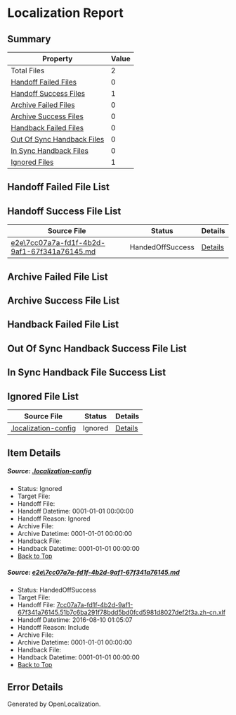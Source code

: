 # <a name='report-top'></a> Localization Report

## Summary
 Property | Value 
 -------- | ----- 
 Total Files | 2
[ Handoff Failed Files ](#handoff-failed-list)| 0
[ Handoff Success Files ](#handoff-success-list)| 1
[ Archive Failed Files ](#archive-failed-list)| 0
[ Archive Success Files ](#archive-success-list)| 0
[ Handback Failed Files ](#handback-failed-list)| 0
[ Out Of Sync Handback Files ](#outofsync-handback-success-list)| 0
[ In Sync Handback Files ](#insync-handback-success-list)| 0
[ Ignored Files ](#ignored-list)| 1

## <a name='handoff-failed-list'></a> Handoff Failed File List

## <a name='handoff-success-list'></a> Handoff Success File List
 Source File | Status | Details 
 ----------- | ------ | ------- 
 [e2e\7cc07a7a-fd1f-4b2d-9af1-67f341a76145.md](https://github.com/OpenLocalizationTestOrg/oltest/blob/c29074613702cd59e5ca7a56d2dbe1c1b128068c/e2e/7cc07a7a-fd1f-4b2d-9af1-67f341a76145.md) | HandedOffSuccess | [Details](#c2d6101b0061de2964e984cccaae4b7fcf8f6bf81)

## <a name='archive-failed-list'></a> Archive Failed File List

## <a name='archive-success-list'></a> Archive Success File List

## <a name='handback-failed-list'></a> Handback Failed File List

## <a name='outofsync-handback-success-list'></a> Out Of Sync Handback Success File List

## <a name='insync-handback-success-list'></a> In Sync Handback File Success List

## <a name='ignored-list'></a> Ignored File List
 Source File | Status | Details 
 ----------- | ------ | ------- 
 [.localization-config](https://github.com/OpenLocalizationTestOrg/oltest/blob/c29074613702cd59e5ca7a56d2dbe1c1b128068c/.localization-config) | Ignored | [Details](#3d4f252ac210baf56311d7e97dcc2db10974dbd20)

## Item Details
##### <a name='3d4f252ac210baf56311d7e97dcc2db10974dbd20'></a> Source: [.localization-config](https://github.com/OpenLocalizationTestOrg/oltest/blob/c29074613702cd59e5ca7a56d2dbe1c1b128068c/.localization-config)
* Status: Ignored
* Target File: 
* Handoff File: 
* Handoff Datetime: 0001-01-01 00:00:00
* Handoff Reason: Ignored
* Archive File: 
* Archive Datetime: 0001-01-01 00:00:00
* Handback File: 
* Handback Datetime: 0001-01-01 00:00:00
* [Back to Top](#report-top)

##### <a name='c2d6101b0061de2964e984cccaae4b7fcf8f6bf81'></a> Source: [e2e\7cc07a7a-fd1f-4b2d-9af1-67f341a76145.md](https://github.com/OpenLocalizationTestOrg/oltest/blob/c29074613702cd59e5ca7a56d2dbe1c1b128068c/e2e/7cc07a7a-fd1f-4b2d-9af1-67f341a76145.md)
* Status: HandedOffSuccess
* Target File: 
* Handoff File: [7cc07a7a-fd1f-4b2d-9af1-67f341a76145.51b7c6ba291f78bdd5bd0fcd5981d8027def2f3a.zh-cn.xlf](https://github.com/OpenLocalizationTestOrg/olhandoff-e2e/blob/4f7660413d3790ca2e8feea0441770e104c6215a/ol-handoff/OpenLocalizationTestOrg/ol-test-zhcn/ci/ht/7cc07a7a-fd1f-4b2d-9af1-67f341a76145.51b7c6ba291f78bdd5bd0fcd5981d8027def2f3a.zh-cn.xlf)
* Handoff Datetime: 2016-08-10 01:05:07
* Handoff Reason: Include
* Archive File: 
* Archive Datetime: 0001-01-01 00:00:00
* Handback File: 
* Handback Datetime: 0001-01-01 00:00:00
* [Back to Top](#report-top)


## Error Details

Generated by OpenLocalization.
